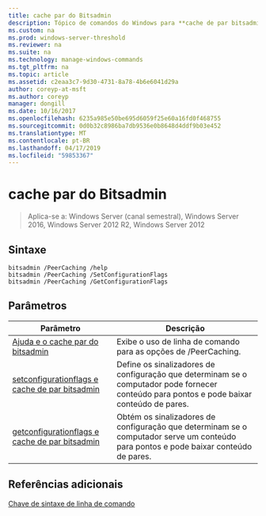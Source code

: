```yaml
---
title: cache par do Bitsadmin
description: Tópico de comandos do Windows para **cache de par bitsadmin** - listagem das opções de cache par.
ms.custom: na
ms.prod: windows-server-threshold
ms.reviewer: na
ms.suite: na
ms.technology: manage-windows-commands
ms.tgt_pltfrm: na
ms.topic: article
ms.assetid: c2eaa3c7-9d30-4731-8a78-4b6e6041d29a
author: coreyp-at-msft
ms.author: coreyp
manager: dongill
ms.date: 10/16/2017
ms.openlocfilehash: 6235a985e50be695d6059f25e60a16fd0f468755
ms.sourcegitcommit: 0d0b32c8986ba7db9536e0b8648d4ddf9b03e452
ms.translationtype: MT
ms.contentlocale: pt-BR
ms.lasthandoff: 04/17/2019
ms.locfileid: "59853367"
---
```

# <a name="bitsadmin-peercaching"></a>cache par do Bitsadmin

>Aplica-se a: Windows Server (canal semestral), Windows Server 2016, Windows Server 2012 R2, Windows Server 2012

## <a name="syntax"></a>Sintaxe
```
bitsadmin /PeerCaching /help
bitsadmin /PeerCaching /SetConfigurationFlags
bitsadmin /PeerCaching /GetConfigurationFlags
```
## <a name="parameters"></a>Parâmetros
|Parâmetro|Descrição|
|-------|--------|
|[Ajuda e o cache par do bitsadmin](bitsadmin-peercaching-and-help.md)|Exibe o uso de linha de comando para as opções de /PeerCaching.|
|[setconfigurationflags e cache de par bitsadmin](bitsadmin-peercaching-and-setconfigurationflags.md)|Define os sinalizadores de configuração que determinam se o computador pode fornecer conteúdo para pontos e pode baixar conteúdo de pares.|
|[getconfigurationflags e cache de par bitsadmin](bitsadmin-peercaching-and-getconfigurationflags.md)|Obtém os sinalizadores de configuração que determinam se o computador serve um conteúdo para pontos e pode baixar conteúdo de pares.|
## <a name="additional-references"></a>Referências adicionais
[Chave de sintaxe de linha de comando](command-line-syntax-key.md)
